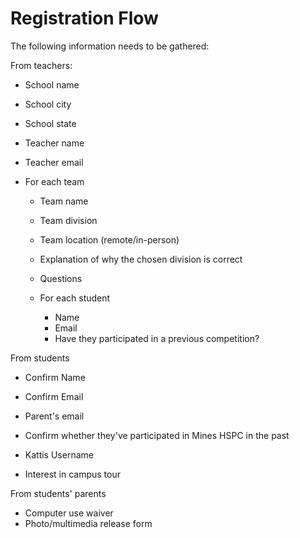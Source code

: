 # Registration Flow

The following information needs to be gathered:

From teachers:

* School name
* School city
* School state

* Teacher name
* Teacher email

* For each team

  * Team name
  * Team division
  * Team location (remote/in-person)
  * Explanation of why the chosen division is correct

  * Questions

  * For each student

    * Name
    * Email
    * Have they participated in a previous competition?

From students

* Confirm Name
* Confirm Email
* Parent's email
* Confirm whether they've participated in Mines HSPC in the past

* Kattis Username
* Interest in campus tour

From students' parents

* Computer use waiver
* Photo/multimedia release form

